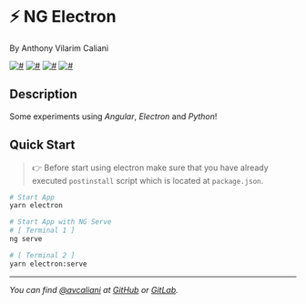 # ⚡️ NG Electron
By Anthony Vilarim Caliani

[![#](https://img.shields.io/badge/licence-MIT-blue.svg)](#) [![#](https://img.shields.io/badge/angular-8-red.svg)](#) [![#](https://img.shields.io/badge/electron-5.0.x-lightgray.svg)](#) [![#](https://img.shields.io/badge/python-3-yellow.svg)](#)

## Description
Some experiments using _Angular_, _Electron_ and _Python_!

## Quick Start

> 👉 Before start using electron make sure that you have already executed `postinstall` script which is located at `package.json`.

```sh
# Start App
yarn electron

# Start App with NG Serve
# [ Terminal 1 ]
ng serve

# [ Terminal 2 ]
yarn electron:serve
```

---

_You can find [@avcaliani](#) at [GitHub](https://github.com/avcaliani) or [GitLab](https://gitlab.com/avcaliani)._

